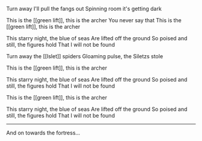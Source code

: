 Turn away I'll pull the fangs out
Spinning room it's getting dark

This is the [[green lift]], this is the archer
You never say that
This is the [[green lift]], this is the archer

This starry night, the blue of seas
Are lifted off the ground
So poised and still, the figures hold
That I will not be found

Turn away the [[Islet]] spiders
Gloaming pulse, the Siletzs stole

This is the [[green lift]], this is the archer

This starry night, the blue of seas
Are lifted off the ground
So poised and still, the figures hold
That I will not be found

This is the [[green lift]], this is the archer

This starry night, the blue of seas
Are lifted off the ground
So poised and still, the figures hold
That I will not be found

---

And on towards the fortress...
